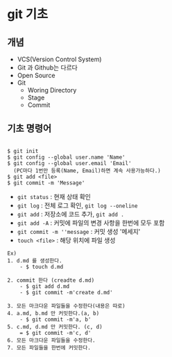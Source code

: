 # git 기초

## 개념
- VCS(Version Control System)
- Git 과 Github는 다르다
- Open Source
- Git
  - Woring Directory
  - Stage
  - Commit


## 기초 명령어
```

$ git init
$ git config --global user.name 'Name'
$ git config --global user.email 'Email'
  (PC마다 1번만 등록(Name, Email)하면 계속 사용가능하다.)
$ git add <file>
$ git commit -m 'Message'

```

- `git status` : 현재 상태 확인
- `git log` : 전체 로그 확인, `git log --oneline`
- `git add` : 저장소에 코드 추가, `git add .`
- `git add -A` : 커밋에 파일의 변경 사항을 한번에 모두 포함
- `git commit -m ''message` : 커밋 생성 '메세지'
- `touch <file>` : 해당 위치에 파일 생성

```
Ex)
1. d.md 를 생성한다.
    - $ touch d.md

2. commit 한다 (creadte d.md)
    - $ git add d.md
    - $ git commit -m'create d.md'

3. 모든 마크다운 파일들을 수정한다(내용은 따로)
4. a.md, b.md 만 커밋한다.(a, b)
    - $ git commit -m'a, b'
5. c.md, d.md 만 커밋한다. (c, d)
    = $ git commit -m'c, d'
6. 모든 마크다운 파일들을 수정한다.
7. 모든 파일들을 한번에 커밋한다. 

```
